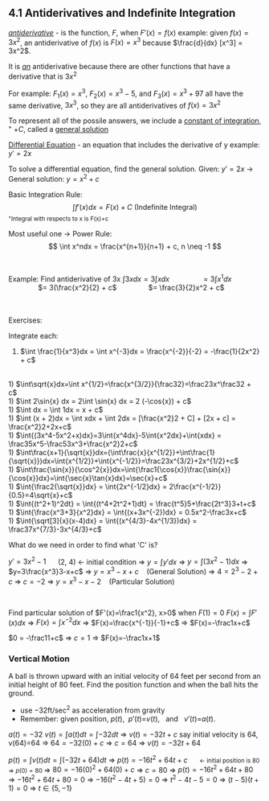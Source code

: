 <!-- on Stackedit -->

<h2> 4.1 Antiderivatives and Indefinite Integration </h2>

<u><i>antiderivative</i></u> - is the function, $F$, when $F'(x) = f(x)$
example: given $f(x)=3x^2$, an antiderivative of $f(x)$ is $F(x)=x^3$ because $\frac{d}{dx} [x^3] = 3x^2$.

It is <u><i>an</i></u> antiderivative because there are other functions that have a derivative that is $3x^2$

For example: $F_1(x)=x^3$, $F_2(x)=x^3-5$, and $F_3(x)=x^3+97$
all have the same derivative, $3x^3$, so they are all antiderivatives of $f(x)=3x^2$

To represent all of the possile answers, we include a <u>constant of integration</u>, " $+ C$, called a <u>general solution</u>

<u>Differential Equation</u> - an equation that includes the derivative of y
example: $y'=2x$

To solve a differential equation, find the general solution.
Given: $y'=2x$ → General solution: $y=x^2+c$

Basic Integration Rule:
$$ \int f'(x)dx = F(x)+C \text{  (Indefinite Integral) }$$
<small>"Integral with respects to x is F(x)+c</small>

Most useful one → Power Rule:
$$ \int x^ndx = \frac{x^{n+1}}{n+1} + c, n \neq -1 $$

<br>

Example: Find antiderivative of 3x
$\int 3xdx = 3\int xdx$
&nbsp;&nbsp;&nbsp;&nbsp;&nbsp;&nbsp;&nbsp;&nbsp;&nbsp;&nbsp;&nbsp;&nbsp;&nbsp;&nbsp;&nbsp;$= 3 \int x^1dx$
&nbsp;&nbsp;&nbsp;&nbsp;&nbsp;&nbsp;&nbsp;&nbsp;&nbsp;&nbsp;&nbsp;&nbsp;&nbsp;&nbsp;&nbsp;$= 3(\frac{x^2}{2} + c$
&nbsp;&nbsp;&nbsp;&nbsp;&nbsp;&nbsp;&nbsp;&nbsp;&nbsp;&nbsp;&nbsp;&nbsp;&nbsp;&nbsp;&nbsp;$= \frac{3}{2}x^2 + c$

<br>
<br>
Exercises:

Integrate each:
1) $\int \frac{1}{x^3}dx = \int x^{-3}dx = \frac{x^{-2}}{-2} = -\frac{1}{2x^2} + c$
<br>
1) $\int\sqrt{x}dx=\int x^{1/2}=\frac{x^{3/2}}{\frac32}=\frac23x^\frac32 + c$
<br>
1) $\int 2\sin{x} dx = 2\int \sin{x} dx = 2 (-\cos{x}) + c$
<br>
1) $\int dx = \int 1dx = x + c$
<br>
1) $\int (x + 2)dx = \int xdx + \int 2dx = [\frac{x^2}2 + C] + [2x + c] = \frac{x^2}2+2x+c$
<br>
1) $\int{(3x^4-5x^2+x)dx}=3\int{x^4dx}-5\int{x^2dx}+\int{xdx} = \frac35x^5-\frac53x^3+\frac{x^2}2+c$
<br>
1) $\int\frac{x+1}{\sqrt{x}}dx=(\int\frac{x}{x^{1/2}}+\int\frac{1}{\sqrt{x}})dx=\int{x^{1/2}}+\int{x^{-1/2}}=\frac23x^{3/2}+2x^{1/2}+c$
<br>
1) $\int\frac{\sin{x}}{\cos^2{x}}dx=\int{\frac1{\cos{x}}\frac{\sin{x}}{\cos{x}}dx}=\int{\sec{x}\tan{x}dx}=\sec{x}+c$
<br>
1) $\int{\frac2{\sqrt{x}}dx} = \int{2x^{-1/2}dx} = 2\frac{x^{-1/2}}{0.5}=4\sqrt{x}+c$
<br>
1) $\int{(t^2+1)^2dt} = \int{(t^4+2t^2+1)dt} = \frac{t^5}5+\frac{2t^3}3+t+c$
<br>
1) $\int{\frac{x^3+3}{x^2}dx} = \int{(x+3x^{-2})dx} = 0.5x^2-\frac3x+c$
<br>
1) $\int{\sqrt[3]{x}(x-4)dx} = \int{(x^{4/3}-4x^{1/3})dx} = \frac37x^{7/3}-3x^{4/3}+c$
<br>

What do we need in order to find what 'C' is?

$y' = 3x^2-1$ &nbsp;&nbsp;&nbsp;&nbsp; (2, 4) ← initial condition
⇒ $y = \int{y'dx}$
⇒ $y = \int{(3x^2-1)dx}$
⇒ $y=3\frac{x^3}3-x+c$
⇒ $y=x^3-x+c$ &nbsp;&nbsp;&nbsp;(General Solution)
⇒ $4=2^3-2+c$ ⇒ $c = -2$
⇒ $y = x^3-x-2$ &nbsp;&nbsp;&nbsp;(Particular Solution)

<br>

Find particular solution of $F'(x)=\frac1{x^2}, x>0$ when $F(1)=0$
$F(x)=\int{F'(x)dx}$
⇒ $F(x)=\int{x^{-2}dx}$
⇒ $F(x)=\frac{x^{-1}}{-1}+c$
⇒ $F(x)=-\frac1x+c$

$0 = -\frac11+c$ ⇒ $c = 1$
⇒ $F(x)=-\frac1x+1$

<h3> Vertical Motion </h3>

A ball is thrown upward with an initial velocity of 64 feet per second from an initial height of 80 feet.
Find the position function and when the ball hits the ground.
* use $-32\text{ft/sec}^2$ as acceleration from gravity
* Remember: given position, $p(t)$,&nbsp;  $p'(t)$=$v(t)$, &nbsp; and &nbsp; $v'(t)$=$a(t)$.

$a(t)=-32$
$v(t)=\int{a(t)dt}=\int{-32dt}$
⇒ $v(t)=-32t+c$
say initial velocity is 64,  v(64)=64
⇒ $64 = -32(0)+c$
⇒ $c=64$
⇒ $v(t)=-32t+64$

$p(t)=\int{v(t)dt}=\int{(-32t+64)dt}$
⇒ $p(t)=-16t^2+64t+c$  &nbsp;&nbsp;&nbsp;&nbsp; <small>← initial position is 80 ⇒ $p(0)=80$ </small>
⇒ $80=-16(0)^2+64(0)+c$ 
⇒ $c = 80$
⇒ $p(t)=-16t^2+64t+80$
⇒ $-16t^2+64t+80=0$
⇒ $-16(t^2-4t+5)=0$
⇒ $t^2-4t-5=0$
⇒ $(t-5)(t+1)=0$
⇒ $t \in \{5, -1\}$
